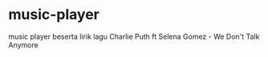 # music-player
music player beserta lirik lagu Charlie Puth ft Selena Gomez - We Don't Talk Anymore
